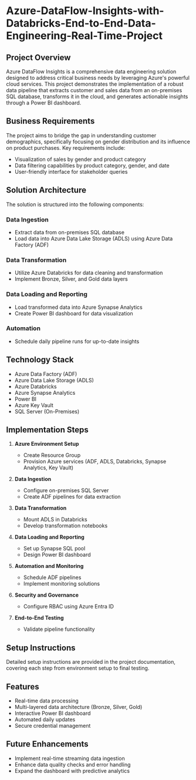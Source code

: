 # Azure-DataFlow-Insights-with-Databricks-End-to-End-Data-Engineering-Real-Time-Project

## Project Overview

Azure DataFlow Insights is a comprehensive data engineering solution designed to address critical business needs by leveraging Azure's powerful cloud services. This project demonstrates the implementation of a robust data pipeline that extracts customer and sales data from an on-premises SQL database, transforms it in the cloud, and generates actionable insights through a Power BI dashboard.

## Business Requirements

The project aims to bridge the gap in understanding customer demographics, specifically focusing on gender distribution and its influence on product purchases. Key requirements include:

- Visualization of sales by gender and product category
- Data filtering capabilities by product category, gender, and date
- User-friendly interface for stakeholder queries

## Solution Architecture

The solution is structured into the following components:

### Data Ingestion
- Extract data from on-premises SQL database
- Load data into Azure Data Lake Storage (ADLS) using Azure Data Factory (ADF)

### Data Transformation
- Utilize Azure Databricks for data cleaning and transformation
- Implement Bronze, Silver, and Gold data layers

### Data Loading and Reporting
- Load transformed data into Azure Synapse Analytics
- Create Power BI dashboard for data visualization

### Automation
- Schedule daily pipeline runs for up-to-date insights

## Technology Stack

- Azure Data Factory (ADF)
- Azure Data Lake Storage (ADLS)
- Azure Databricks
- Azure Synapse Analytics
- Power BI
- Azure Key Vault
- SQL Server (On-Premises)

## Implementation Steps

1. **Azure Environment Setup**
   - Create Resource Group
   - Provision Azure services (ADF, ADLS, Databricks, Synapse Analytics, Key Vault)

2. **Data Ingestion**
   - Configure on-premises SQL Server
   - Create ADF pipelines for data extraction

3. **Data Transformation**
   - Mount ADLS in Databricks
   - Develop transformation notebooks

4. **Data Loading and Reporting**
   - Set up Synapse SQL pool
   - Design Power BI dashboard

5. **Automation and Monitoring**
   - Schedule ADF pipelines
   - Implement monitoring solutions

6. **Security and Governance**
   - Configure RBAC using Azure Entra ID

7. **End-to-End Testing**
   - Validate pipeline functionality

## Setup Instructions

Detailed setup instructions are provided in the project documentation, covering each step from environment setup to final testing.

## Features

- Real-time data processing
- Multi-layered data architecture (Bronze, Silver, Gold)
- Interactive Power BI dashboard
- Automated daily updates
- Secure credential management

## Future Enhancements

- Implement real-time streaming data ingestion
- Enhance data quality checks and error handling
- Expand the dashboard with predictive analytics
